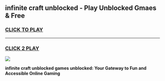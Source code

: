
## infinite craft unblocked - Play Unblocked Gmaes & Free
<h3>
<a href="https://premium.freeplayer.one?title=infinite_craft_unblocked&ref=20F">CLICK TO PLAY</a></h3>
<hr>

<h3>
<a href="https://premium.freeplayer.one?title=infinite_craft_unblocked&ref=20F">CLICK 2 PLAY</a>
  
</h3>

<a href="https://premium.freeplayer.one?title=infinite_craft_unblocked&ref=20F/"><img src="https://clearcache.store/games.png"></a>


**infinite craft unblocked games unblocked: Your Gateway to Fun and Accessible Online Gaming**
